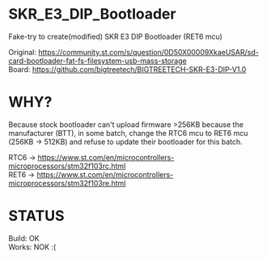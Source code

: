 # SKR_E3_DIP_Bootloader
Fake-try to create(modified) SKR E3 DIP Bootloader (RET6 mcu)

Original: https://community.st.com/s/question/0D50X00009XkaeUSAR/sd-card-bootloader-fat-fs-filesystem-usb-mass-storage</br>
Board: https://github.com/bigtreetech/BIGTREETECH-SKR-E3-DIP-V1.0

# WHY?
Because stock bootloader can't upload firmware >256KB because the manufacturer (BTT), in some batch, change the RTC6 mcu to RET6 mcu (256KB -> 512KB) and refuse to update their bootloader for this batch.

RTC6 -> https://www.st.com/en/microcontrollers-microprocessors/stm32f103rc.html</br>
RET6 -> https://www.st.com/en/microcontrollers-microprocessors/stm32f103re.html


# STATUS
Build: OK</br>
Works: NOK :(
